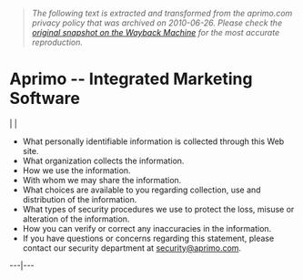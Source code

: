 > *The following text is extracted and transformed from the aprimo.com privacy policy that was archived on 2010-06-26. Please check the [original snapshot on the Wayback Machine](https://web.archive.org/web/20100626112843id_/http%3A//www.aprimo.com/Secondary_.aspx%3Fid%3D241) for the most accurate reproduction.*

# Aprimo -- Integrated Marketing Software

|  | 

  * What personally identifiable information is collected through this Web site.
  * What organization collects the information.
  * How we use the information.
  * With whom we may share the information.
  * What choices are available to you regarding collection, use and distribution of the information.
  * What types of security procedures we use to protect the loss, misuse or alteration of the information.
  * How you can verify or correct any inaccuracies in the information.
  * If you have questions or concerns regarding this statement, please contact our security department at security@aprimo.com.

  
  
---|---
